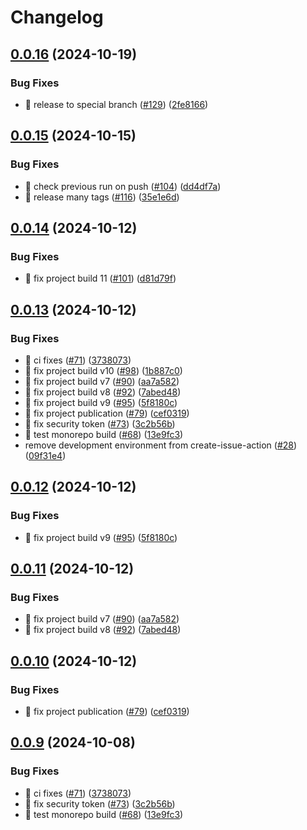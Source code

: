 # Changelog

## [0.0.16](https://github.com/bagermen/rnd-images/compare/base-v0.0.15...base-v0.0.16) (2024-10-19)


### Bug Fixes

* 🐛 release to special branch ([#129](https://github.com/bagermen/rnd-images/issues/129)) ([2fe8166](https://github.com/bagermen/rnd-images/commit/2fe8166c879b48156dc592c9cc110b463329d9e2))

## [0.0.15](https://github.com/bagermen/rnd-images/compare/base-v0.0.14...base-v0.0.15) (2024-10-15)


### Bug Fixes

* 🐛 check previous run on push ([#104](https://github.com/bagermen/rnd-images/issues/104)) ([dd4df7a](https://github.com/bagermen/rnd-images/commit/dd4df7a3c48bb1a212eff7516645a3540a86f391))
* 🐛 release many tags ([#116](https://github.com/bagermen/rnd-images/issues/116)) ([35e1e6d](https://github.com/bagermen/rnd-images/commit/35e1e6d79b430c226d5aa210045406fb25e93631))

## [0.0.14](https://github.com/bagermen/rnd-images/compare/base-v0.0.13...base-v0.0.14) (2024-10-12)


### Bug Fixes

* 🐛 fix project build 11 ([#101](https://github.com/bagermen/rnd-images/issues/101)) ([d81d79f](https://github.com/bagermen/rnd-images/commit/d81d79f0adddee9345e36f40eaa03ca81856ecca))

## [0.0.13](https://github.com/bagermen/rnd-images/compare/base-v0.0.12...base-v0.0.13) (2024-10-12)


### Bug Fixes

* 🐛 ci fixes ([#71](https://github.com/bagermen/rnd-images/issues/71)) ([3738073](https://github.com/bagermen/rnd-images/commit/3738073e53de93d64bbfb5f03a09d99966623df1))
* 🐛 fix project build v10 ([#98](https://github.com/bagermen/rnd-images/issues/98)) ([1b887c0](https://github.com/bagermen/rnd-images/commit/1b887c0da0d8848fab0eb5690ed41fff3f26439f))
* 🐛 fix project build v7 ([#90](https://github.com/bagermen/rnd-images/issues/90)) ([aa7a582](https://github.com/bagermen/rnd-images/commit/aa7a582d5e4928008f4fffec2629cd41ef2572ce))
* 🐛 fix project build v8 ([#92](https://github.com/bagermen/rnd-images/issues/92)) ([7abed48](https://github.com/bagermen/rnd-images/commit/7abed48cb53dbe3e4f07c957b5e00e1178b9e46c))
* 🐛 fix project build v9 ([#95](https://github.com/bagermen/rnd-images/issues/95)) ([5f8180c](https://github.com/bagermen/rnd-images/commit/5f8180cd2d2012fb21c4016603827af40285224e))
* 🐛 fix project publication ([#79](https://github.com/bagermen/rnd-images/issues/79)) ([cef0319](https://github.com/bagermen/rnd-images/commit/cef0319a0ae93d8d1e13d1cb273d1ac0bbbb58ce))
* 🐛 fix security token ([#73](https://github.com/bagermen/rnd-images/issues/73)) ([3c2b56b](https://github.com/bagermen/rnd-images/commit/3c2b56b1af59514c14f4dbc7b36d7db1e7d897f2))
* 🐛 test monorepo build ([#68](https://github.com/bagermen/rnd-images/issues/68)) ([13e9fc3](https://github.com/bagermen/rnd-images/commit/13e9fc31af5a2c5cf83fa499278355cfd1371186))
* remove development environment  from create-issue-action ([#28](https://github.com/bagermen/rnd-images/issues/28)) ([09f31e4](https://github.com/bagermen/rnd-images/commit/09f31e4188e89e57d5e29f476a26a11bca9105f6))

## [0.0.12](https://github.com/bagermen/rnd-images/compare/0.0.11...v0.0.12) (2024-10-12)


### Bug Fixes

* 🐛 fix project build v9 ([#95](https://github.com/bagermen/rnd-images/issues/95)) ([5f8180c](https://github.com/bagermen/rnd-images/commit/5f8180cd2d2012fb21c4016603827af40285224e))

## [0.0.11](https://github.com/bagermen/rnd-images/compare/0.0.10...0.0.11) (2024-10-12)


### Bug Fixes

* 🐛 fix project build v7 ([#90](https://github.com/bagermen/rnd-images/issues/90)) ([aa7a582](https://github.com/bagermen/rnd-images/commit/aa7a582d5e4928008f4fffec2629cd41ef2572ce))
* 🐛 fix project build v8 ([#92](https://github.com/bagermen/rnd-images/issues/92)) ([7abed48](https://github.com/bagermen/rnd-images/commit/7abed48cb53dbe3e4f07c957b5e00e1178b9e46c))

## [0.0.10](https://github.com/bagermen/rnd-images/compare/0.0.9...0.0.10) (2024-10-12)


### Bug Fixes

* 🐛 fix project publication ([#79](https://github.com/bagermen/rnd-images/issues/79)) ([cef0319](https://github.com/bagermen/rnd-images/commit/cef0319a0ae93d8d1e13d1cb273d1ac0bbbb58ce))

## [0.0.9](https://github.com/bagermen/rnd-images/compare/v0.0.8...0.0.9) (2024-10-08)


### Bug Fixes

* 🐛 ci fixes ([#71](https://github.com/bagermen/rnd-images/issues/71)) ([3738073](https://github.com/bagermen/rnd-images/commit/3738073e53de93d64bbfb5f03a09d99966623df1))
* 🐛 fix security token ([#73](https://github.com/bagermen/rnd-images/issues/73)) ([3c2b56b](https://github.com/bagermen/rnd-images/commit/3c2b56b1af59514c14f4dbc7b36d7db1e7d897f2))
* 🐛 test monorepo build ([#68](https://github.com/bagermen/rnd-images/issues/68)) ([13e9fc3](https://github.com/bagermen/rnd-images/commit/13e9fc31af5a2c5cf83fa499278355cfd1371186))
